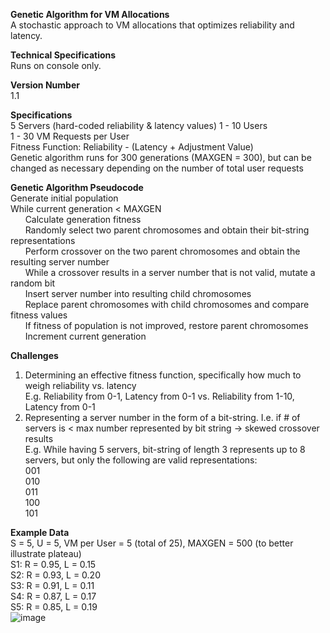 **Genetic Algorithm for VM Allocations**  
A stochastic approach to VM allocations that optimizes reliability and latency.  

**Technical Specifications**  
Runs on console only.  

**Version Number**  
1.1  

**Specifications**  
5 Servers (hard-coded reliability & latency values)
1 - 10 Users  
1 - 30 VM Requests per User  
Fitness Function: Reliability - (Latency + Adjustment Value)  
Genetic algorithm runs for 300 generations (MAXGEN = 300), but can be changed as necessary depending on the number of total user requests

**Genetic Algorithm Pseudocode**  
Generate initial population  
While current generation < MAXGEN  
&nbsp;&nbsp;&nbsp;&nbsp;&nbsp;&nbsp;Calculate generation fitness  
&nbsp;&nbsp;&nbsp;&nbsp;&nbsp;&nbsp;Randomly select two parent chromosomes and obtain their bit-string representations  
&nbsp;&nbsp;&nbsp;&nbsp;&nbsp;&nbsp;Perform crossover on the two parent chromosomes and obtain the resulting server number  
&nbsp;&nbsp;&nbsp;&nbsp;&nbsp;&nbsp;While a crossover results in a server number that is not valid, mutate a random bit  
&nbsp;&nbsp;&nbsp;&nbsp;&nbsp;&nbsp;Insert server number into resulting child chromosomes  
&nbsp;&nbsp;&nbsp;&nbsp;&nbsp;&nbsp;Replace parent chromosomes with child chromosomes and compare fitness values  
&nbsp;&nbsp;&nbsp;&nbsp;&nbsp;&nbsp;If fitness of population is not improved, restore parent chromosomes  
&nbsp;&nbsp;&nbsp;&nbsp;&nbsp;&nbsp;Increment current generation  

**Challenges**  
1. Determining an effective fitness function, specifically how much to weigh reliability vs. latency  
  E.g. Reliability from 0-1, Latency from 0-1 vs. Reliability from 1-10, Latency from 0-1  
2. Representing a server number in the form of a bit-string. I.e. if # of servers is < max number represented by bit string -> skewed crossover results  
  E.g. While having 5 servers, bit-string of length 3 represents up to 8 servers, but only the following are valid representations:  
  001  
  010  
  011  
  100  
  101  
  
**Example Data**  
S = 5, U = 5, VM per User = 5 (total of 25), MAXGEN = 500 (to better illustrate plateau)  
S1: R = 0.95, L = 0.15  
S2: R = 0.93, L = 0.20  
S3: R = 0.91, L = 0.11  
S4: R = 0.87, L = 0.17  
S5: R = 0.85, L = 0.19  
![image](https://user-images.githubusercontent.com/92837310/206956271-b72c0aa1-75b2-40a4-8236-8d1b384a6a65.png)

